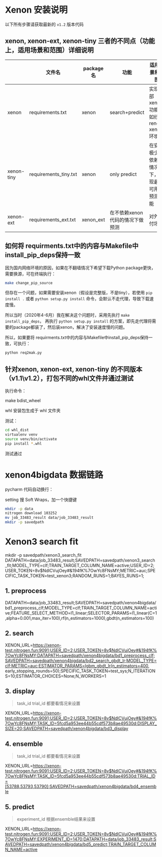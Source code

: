 
# Xenon 安装说明

以下所有步骤请获取最新的 `v1.2` 版本代码

## xenon, xenon-ext, xenon-tiny 三者的不同点（功能上，适用场景和范围）详细说明

|| 文件名 | package名 | 功能 | 适用场景和范围 |
|-|----|---------|----|------------|
| xenon | requirements.txt | xenon | search+predict | 实现全部xenon功能，如线上renova xenon 环境 |
| xenon-tiny| requirements_tiny.txt | xenon | only predict | 在安装极少量依赖的情况下，实现最小可用的预测功能 |
| xenon-ext| requirements_ext.txt | xenon_ext | 在不依赖xenon代码的情况下做预测 | 对外交付场景 |



## 如何将 requirments.txt中的内容与Makefile中install_pip_deps保持一致

因为国内网络环境的原因，如果在不翻墙情况下希望下载Python package更快，需要换源，可在终端执行：

```bash
make change_pip_source 
```

但存在一个问题，如果需要安装xenon（假设是完整版，不是tiny），若使用 `pip install .` 或者 `python setup.py install` 命令，会默认不走代理，导致下载速度慢。

所以当时（2020年4-6月）我在解决这个问题时，采用先执行 `make install_pip_deps`， 再执行 `python setup.py install` 的方案，即先走代理将需要的package都装了，然后装xenon，解决了安装速度慢的问题。

所以，如果要将 requirments.txt中的内容与Makefile中install_pip_deps保持一致，可执行：

```bash
python req2mak.py
```

## 针对xenon, xenon-ext, xenon-tiny 的不同版本（v1.1\v1.2），打包不同的whl文件并通过测试

执行命令：

make bdist_wheel

whl 安装包生成于 whl 文件夹

测试：

```bash
cd whl_dist
virtualenv venv
source venv/bin/activate
pip install *.whl
```

测试通过


# xenon4bigdata 数据链路

pycharm 代码自动换行：

setting 搜 Soft Wraps，加一个快捷键

```bash
mkdir -p data
nitrogen download 103252
mv job_33483_result data/job_33483_result
mkdir -p savedpath
```

# Xenon3 search fit
mkdir -p savedpath/xenon3_search_fit
DATAPATH=data/job_33483_result;SAVEDPATH=savedpath/xenon3_search_fit;MODEL_TYPE=clf;TRAIN_TARGET_COLUMN_NAME=active;USER_ID=2;USER_TOKEN=8v$NdlCVujOey#&194fK%7OwYc8FNsMY;METRIC=auc;SPECIFIC_TASK_TOKEN=test_xenon3;RANDOM_RUNS=1;BAYES_RUNS=1;



## 1. preprocess

DATAPATH=data/job_33483_result;SAVEDPATH=savedpath/xenon4bigdata/bd1_preprocess_clf;MODEL_TYPE=clf;TRAIN_TARGET_COLUMN_NAME=active;FEATURE_SELECT_METHOD=l1_linear;SELECTOR_PARAMS=l1_linear(C=1,alpha=0.001,max_iter=100),rf(n_estimators=1000),gbdt(n_estimators=100)

## 2. search 

XENON_URL=https://xenon-test.nitrogen.fun:9091;USER_ID=2;USER_TOKEN=8v$NdlCVujOey#&194fK%7OwYc8FNsMY;DATAPATH=savedpath/xenon4bigdata/bd1_preprocess_clf;SAVEDPATH=savedpath/xenon4bigdata/bd2_search_gbdt_lr;MODEL_TYPE=clf;METRIC=auc;ESTIMATOR_PARAMS=lgbm_gbdt_lr(n_estimators=400, early_stopping_rounds=50);SPECIFIC_TASK_TOKEN=test_sys;N_ITERATIONS=10;ESTIMATOR_CHOICES=None;N_WORKERS=1

## 3. display

>task_id trial_id 都要看情况来设置

XENON_URL=https://xenon-test.nitrogen.fun:9091;USER_ID=2;USER_TOKEN=8v$NdlCVujOey#&194fK%7OwYc8FNsMY;TASK_ID=5fcd5a953ee44b55cdf573b8ae49530d;DISPLAY_SIZE=20;SAVEDPATH=savedpath/xenon4bigdata/bd3_display

## 4. ensemble

>task_id trial_id 都要看情况来设置

XENON_URL=https://xenon-test.nitrogen.fun:9091;USER_ID=2;USER_TOKEN=8v$NdlCVujOey#&194fK%7OwYc8FNsMY;TASK_ID=5fcd5a953ee44b55cdf573b8ae49530d;TRIAL_ID=[53788,53793,53790];SAVEDPATH=savedpath/xenon4bigdata/bd4_ensemble

## 5. predict

>experiment_id 根据ensemble结果来设置

XENON_URL=https://xenon-test.nitrogen.fun:9091;USER_ID=2;USER_TOKEN=8v$NdlCVujOey#&194fK%7OwYc8FNsMY;EXPERIMENT_ID=1470;DATAPATH=data/job_33483_result;SAVEDPATH=savedpath/xenon4bigdata/bd5_predict;TRAIN_TARGET_COLUMN_NAME=active